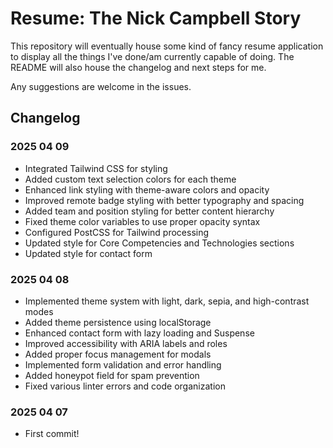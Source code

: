 # Resume: The Nick Campbell Story

This repository will eventually house some kind of fancy resume application to display all the things I've done/am currently capable of doing. The README will also house the changelog and next steps for me.

Any suggestions are welcome in the issues. 

## Changelog

### 2025 04 09
* Integrated Tailwind CSS for styling
* Added custom text selection colors for each theme
* Enhanced link styling with theme-aware colors and opacity
* Improved remote badge styling with better typography and spacing
* Added team and position styling for better content hierarchy
* Fixed theme color variables to use proper opacity syntax
* Configured PostCSS for Tailwind processing
* Updated style for Core Competencies and Technologies sections
* Updated style for contact form

### 2025 04 08
* Implemented theme system with light, dark, sepia, and high-contrast modes
* Added theme persistence using localStorage
* Enhanced contact form with lazy loading and Suspense
* Improved accessibility with ARIA labels and roles
* Added proper focus management for modals
* Implemented form validation and error handling
* Added honeypot field for spam prevention
* Fixed various linter errors and code organization

### 2025 04 07
* First commit!
